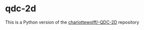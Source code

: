# qdc-2d

This is a Python version of the [charlottewolff/-QDC-2D](https://github.com/charlottewolff/-QDC-2D) repository
